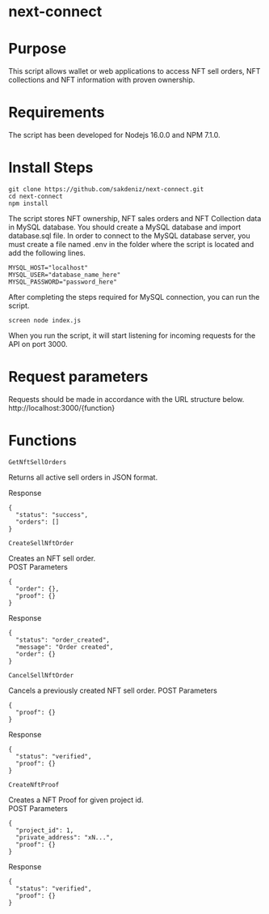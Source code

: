 # next-connect
 
# Purpose
This script allows wallet or web applications to access NFT sell orders, NFT collections and NFT information with proven ownership.

# Requirements
The script has been developed for Nodejs 16.0.0 and NPM 7.1.0.

# Install Steps
```
git clone https://github.com/sakdeniz/next-connect.git
cd next-connect
npm install
```
The script stores NFT ownership, NFT sales orders and NFT Collection data in MySQL database.
You should create a MySQL database and import database.sql file.
In order to connect to the MySQL database server, you must create a file named .env in the folder where the script is located and add the following lines.
```
MYSQL_HOST="localhost"
MYSQL_USER="database_name_here"
MYSQL_PASSWORD="password_here"
```
After completing the steps required for MySQL connection, you can run the script.
```
screen node index.js
```
When you run the script, it will start listening for incoming requests for the API on port 3000.
# Request parameters
Requests should be made in accordance with the URL structure below.
http://localhost:3000/{function}

# Functions
```
GetNftSellOrders
```
Returns all active sell orders in JSON format.

Response
```
{
  "status": "success",
  "orders": []
}
```

```
CreateSellNftOrder
```
Creates an NFT sell order.  
POST Parameters  
```
{
  "order": {},
  "proof": {}
}
```
Response
```
{
  "status": "order_created",
  "message": "Order created",
  "order": {}
}
```

```
CancelSellNftOrder
```
Cancels a previously created NFT sell order.
POST Parameters  
```
{
  "proof": {}
}
```
Response
```
{
  "status": "verified",
  "proof": {}
}
```

```
CreateNftProof
```
Creates a NFT Proof for given project id.  
POST Parameters  
```
{
  "project_id": 1,
  "private_address": "xN...",
  "proof": {}
}
```
Response
```
{
  "status": "verified",
  "proof": {}
}
```